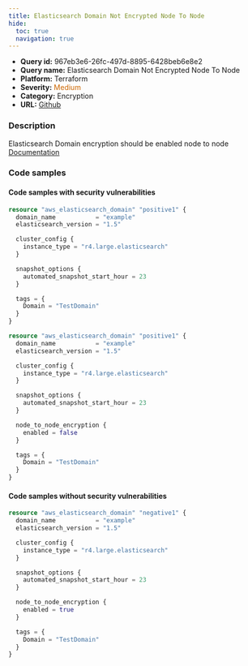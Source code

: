 ```yaml
---
title: Elasticsearch Domain Not Encrypted Node To Node
hide:
  toc: true
  navigation: true
---
```


<style>
  .highlight .hll {
    background-color: #ff171742;
  }
  .md-content {
    max-width: 1100px;
    margin: 0 auto;
  }
</style>

-   **Query id:** 967eb3e6-26fc-497d-8895-6428beb6e8e2
-   **Query name:** Elasticsearch Domain Not Encrypted Node To Node
-   **Platform:** Terraform
-   **Severity:** <span style="color:#C60">Medium</span>
-   **Category:** Encryption
-   **URL:** [Github](https://github.com/Checkmarx/kics/tree/master/assets/queries/terraform/aws/elasticsearch_domain_not_encrypted_node_to_node)

### Description
Elasticsearch Domain encryption should be enabled node to node<br>
[Documentation](https://registry.terraform.io/providers/hashicorp/aws/latest/docs/resources/elasticsearch_domain#node_to_node_encryption)

### Code samples
#### Code samples with security vulnerabilities
```tf title="Positive test num. 1 - tf file" hl_lines="1"
resource "aws_elasticsearch_domain" "positive1" {
  domain_name           = "example"
  elasticsearch_version = "1.5"

  cluster_config {
    instance_type = "r4.large.elasticsearch"
  }

  snapshot_options {
    automated_snapshot_start_hour = 23
  }

  tags = {
    Domain = "TestDomain"
  }
}

```
```tf title="Positive test num. 2 - tf file" hl_lines="14"
resource "aws_elasticsearch_domain" "positive1" {
  domain_name           = "example"
  elasticsearch_version = "1.5"

  cluster_config {
    instance_type = "r4.large.elasticsearch"
  }

  snapshot_options {
    automated_snapshot_start_hour = 23
  }

  node_to_node_encryption {
    enabled = false
  }

  tags = {
    Domain = "TestDomain"
  }
}

```


#### Code samples without security vulnerabilities
```tf title="Negative test num. 1 - tf file"
resource "aws_elasticsearch_domain" "negative1" {
  domain_name           = "example"
  elasticsearch_version = "1.5"

  cluster_config {
    instance_type = "r4.large.elasticsearch"
  }

  snapshot_options {
    automated_snapshot_start_hour = 23
  }

  node_to_node_encryption {
    enabled = true
  }

  tags = {
    Domain = "TestDomain"
  }
}

```
